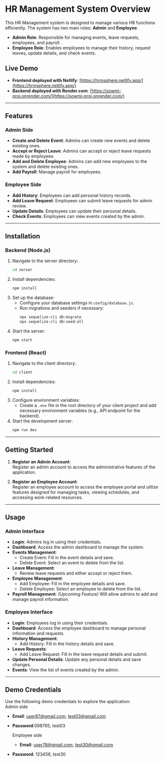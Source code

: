 # HR Management System Overview

This HR Management system is designed to manage various HR functions efficiently. The system has two main roles: **Admin** and **Employee**.  

- **Admin Role**: Responsible for managing events, leave requests, employees, and payroll .  
- **Employee Role**: Enables employees to manage their history, request leaves, update details, and check events.

## Live Demo

- **Frontend deployed with Netlify**: [https://hrmsphere.netlify.app/](https://hrmsphere.netlify.app/)  
- **Backend deployed with Render.com**: [https://sowmi-proj.onrender.com/](https://sowmi-proj.onrender.com/)
---

## Features

### Admin Side  
- **Create and Delete Event**: Admins can create new events and delete existing ones.  
- **Accept or Reject Leave**: Admins can accept or reject leave requests made by employees.  
- **Add and Delete Employee**: Admins can add new employees to the system and delete existing ones.  
- **Add Payroll**: Manage payroll for employees.  

### Employee Side  
- **Add History**: Employees can add personal history records.  
- **Add Leave Request**: Employees can submit leave requests for admin review.  
- **Update Details**: Employees can update their personal details.  
- **Check Events**: Employees can view events created by the admin.
---

## Installation

### Backend (Node.js)  
1. Navigate to the server directory:  
   ```bash
   cd server
   ```  
2. Install dependencies:  
   ```bash
   npm install
   ```  
3. Set up the database:  
   - Configure your database settings in `config/database.js`.  
   - Run migrations and seeders if necessary:  
     ```bash
     npx sequelize-cli db:migrate  
     npx sequelize-cli db:seed:all
     ```  
4. Start the server:  
   ```bash
   npm start
   ```  

### Frontend (React)  
1. Navigate to the client directory:  
   ```bash
   cd client
   ```  
2. Install dependencies:  
   ```bash
   npm install
   ```  
3. Configure environment variables:  
   - Create a `.env` file in the root directory of your client project and add necessary environment variables (e.g., API endpoint for the backend).  
4. Start the development server:  
   ```bash
   npm run dev
   ```  

---

## Getting Started

1. **Register an Admin Account**:  
   Register an admin account to access the administrative features of the application.  

2. **Register an Employee Account**:  
   Register an employee account to access the employee portal and utilize features designed for managing tasks, viewing schedules, and accessing work-related resources.  

---

## Usage

### Admin Interface  
- **Login**: Admins log in using their credentials.  
- **Dashboard**: Access the admin dashboard to manage the system.  
- **Events Management**:  
  - Create Event: Fill in the event details and save.  
  - Delete Event: Select an event to delete from the list.  
- **Leave Management**:  
  - Review leave requests and either accept or reject them.  
- **Employee Management**:  
  - Add Employee: Fill in the employee details and save.  
  - Delete Employee: Select an employee to delete from the list.  
- **Payroll Management**: *(Upcoming Feature)* Will allow admins to add and manage payroll information.  

### Employee Interface  
- **Login**: Employees log in using their credentials.  
- **Dashboard**: Access the employee dashboard to manage personal information and requests.  
- **History Management**:  
  - Add History: Fill in the history details and save.  
- **Leave Requests**:  
  - Add Leave Request: Fill in the leave request details and submit.  
- **Update Personal Details**: Update any personal details and save changes.  
- **Events**: View the list of events created by the admin.  

---

## Demo Credentials

Use the following demo credentials to explore the application:  
  Admin side
- **Email**:  user87@gmail.com, test03@gmail.com
- **Password**:098765, test03

  Employee side
  - **Email**: user78@gmail.com, test30@gmail.com
- **Password**: 123456, test30
  



